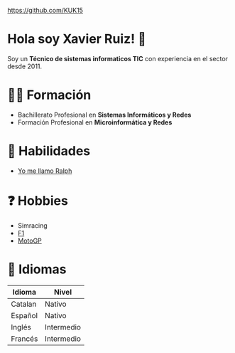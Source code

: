 https://github.com/KUK15

# Hola soy Xavier Ruiz! 👋
Soy un **Técnico de sistemas informaticos TIC** con experiencia en el sector desde 2011.
# 👨‍🏫 Formación
- Bachillerato Profesional en **Sistemas Informáticos y Redes**
- Formación Profesional en **Microinformática y Redes**
# 🔨 Habilidades
- [Yo me llamo Ralph](https://www.youtube.com/watch?v=i773CH070m8)
# ❓ Hobbies
- Simracing
- [F1](https://www.formula1.com/)
- [MotoGP](https://www.motogp.com/)
# 👅 Idiomas
| Idioma  | Nivel      |
|---------|------------|
| Catalan | Nativo     |
| Español | Nativo     |
| Inglés  | Intermedio |
| Francés | Intermedio |